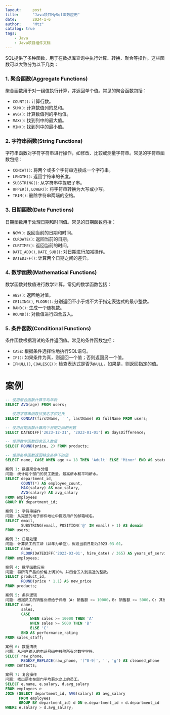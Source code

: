 ```yaml
---
layout:     post
title:      "Java项目MySql函数应用"
date:       2024-1-6
author:     "Mtz"
catalog: true
tags:
    - Java
    - Java项目组件文档
---
```





SQL提供了多种函数，用于在数据库查询中执行计算、转换、聚合等操作。这些函数可以大致分为以下几类：

### 1. 聚合函数(Aggregate Functions)

聚合函数用于对一组值执行计算，并返回单个值。常见的聚合函数包括：

- `COUNT()`: 计算行数。
- `SUM()`: 计算数值列的总和。
- `AVG()`: 计算数值列的平均值。
- `MAX()`: 找到列中的最大值。
- `MIN()`: 找到列中的最小值。

### 2. 字符串函数(String Functions)

字符串函数对字符字符串进行操作，如修改、比较或测量字符串。常见的字符串函数包括：

- `CONCAT()`: 将两个或多个字符串连接成一个字符串。
- `LENGTH()`: 返回字符串的长度。
- `SUBSTRING()`: 从字符串中提取子串。
- `UPPER()`, `LOWER()`: 将字符串转换为大写或小写。
- `TRIM()`: 删除字符串两端的空格。

### 3. 日期函数(Date Functions)

日期函数用于处理日期和时间值。常见的日期函数包括：

- `NOW()`: 返回当前的日期和时间。
- `CURDATE()`: 返回当前的日期。
- `CURTIME()`: 返回当前的时间。
- `DATE_ADD()`, `DATE_SUB()`: 对日期进行加减操作。
- `DATEDIFF()`: 计算两个日期之间的差异。

### 4. 数学函数(Mathematical Functions)

数学函数对数值进行数学计算。常见的数学函数包括：

- `ABS()`: 返回绝对值。
- `CEILING()`, `FLOOR()`: 分别返回不小于或不大于指定表达式的最小整数。
- `RAND()`: 生成一个随机数。
- `ROUND()`: 对数值进行四舍五入。

### 5. 条件函数(Conditional Functions)

条件函数根据测试的条件返回值。常见的条件函数包括：

- `CASE`: 根据条件选择性地执行SQL语句。
- `IF()`: 如果条件为真，则返回一个值；否则返回另一个值。
- `IFNULL()`, `COALESCE()`: 检查表达式是否为`NULL`，如果是，则返回指定的值。

# 案例

```sql
-- 使用聚合函数计算平均年龄
SELECT AVG(age) FROM users;

-- 使用字符串函数拼接名字和姓氏
SELECT CONCAT(firstName, ' ', lastName) AS fullName FROM users;

-- 使用日期函数计算两个日期之间的天数
SELECT DATEDIFF('2023-12-31', '2023-01-01') AS daysDifference;

-- 使用数学函数四舍五入数值
SELECT ROUND(price, 2) FROM products;

-- 使用条件函数返回特定条件下的值
SELECT name, CASE WHEN age >= 18 THEN 'Adult' ELSE 'Minor' END AS status FROM users;

```

```sql
案例 1: 数据聚合与分组
问题: 统计每个部门的员工数量、最高薪水和平均薪水。
SELECT department_id, 
       COUNT(*) AS employee_count, 
       MAX(salary) AS max_salary, 
       AVG(salary) AS avg_salary
FROM employees
GROUP BY department_id;

案例 2: 字符串操作
问题: 从完整的电子邮件地址中提取用户的邮箱域名。
SELECT email, 
       SUBSTRING(email, POSITION('@' IN email) + 1) AS domain
FROM users;

案例 3: 日期处理
问题: 计算员工的工龄（以年为单位），假设当前日期为2023-03-01。
SELECT name, 
       FLOOR(DATEDIFF('2023-03-01', hire_date) / 365) AS years_of_service
FROM employees;

案例 4: 数学函数应用
问题: 将所有产品的价格上调10%，并四舍五入到最近的整数。
SELECT product_id, 
       ROUND(price * 1.1) AS new_price
FROM products;

案例 5: 条件逻辑
问题: 根据员工的销售业绩给予评级（A: 销售额 >= 10000，B: 销售额 >= 5000，C: 其他）。
SELECT name, 
       sales,
       CASE 
           WHEN sales >= 10000 THEN 'A'
           WHEN sales >= 5000 THEN 'B'
           ELSE 'C'
       END AS performance_rating
FROM sales_staff;

案例 6: 数据清洗
问题: 从用户输入的电话号码中移除所有非数字字符。
SELECT raw_phone, 
       REGEXP_REPLACE(raw_phone, '[^0-9]', '', 'g') AS cleaned_phone
FROM contacts;

案例 7: 复合操作
问题: 找出薪水在部门平均薪水之上的员工。
SELECT e.name, e.salary, d.avg_salary
FROM employees e
JOIN (SELECT department_id, AVG(salary) AS avg_salary
      FROM employees
      GROUP BY department_id) d ON e.department_id = d.department_id
WHERE e.salary > d.avg_salary;


```

